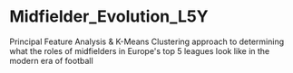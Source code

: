 # Midfielder_Evolution_L5Y
Principal Feature Analysis &amp; K-Means Clustering approach to determining what the roles of midfielders in Europe's top 5 leagues look like in the modern era of football
